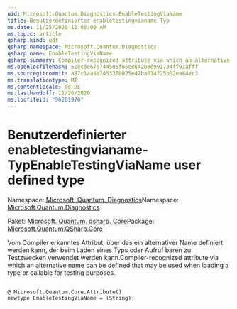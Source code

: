 ```yaml
---
uid: Microsoft.Quantum.Diagnostics.EnableTestingViaName
title: Benutzerdefinierter enabletestingvianame-Typ
ms.date: 11/25/2020 12:00:00 AM
ms.topic: article
qsharp.kind: udt
qsharp.namespace: Microsoft.Quantum.Diagnostics
qsharp.name: EnableTestingViaName
qsharp.summary: Compiler-recognized attribute via which an alternative name can be defined that may be used when loading a type or callable for testing purposes.
ms.openlocfilehash: 52ec8e670744586f85ee642b0e991734ff91afff
ms.sourcegitcommit: a87c1aa8e7453360025e47ba614f25b02ea84ec3
ms.translationtype: MT
ms.contentlocale: de-DE
ms.lasthandoff: 11/26/2020
ms.locfileid: "96201970"
---
```

# <a name="enabletestingvianame-user-defined-type"></a><span data-ttu-id="ce709-102">Benutzerdefinierter enabletestingvianame-Typ</span><span class="sxs-lookup"><span data-stu-id="ce709-102">EnableTestingViaName user defined type</span></span>

<span data-ttu-id="ce709-103">Namespace: [Microsoft. Quantum. Diagnostics](xref:Microsoft.Quantum.Diagnostics)</span><span class="sxs-lookup"><span data-stu-id="ce709-103">Namespace: [Microsoft.Quantum.Diagnostics](xref:Microsoft.Quantum.Diagnostics)</span></span>

<span data-ttu-id="ce709-104">Paket: [Microsoft. Quantum. qsharp. Core](https://nuget.org/packages/Microsoft.Quantum.QSharp.Core)</span><span class="sxs-lookup"><span data-stu-id="ce709-104">Package: [Microsoft.Quantum.QSharp.Core](https://nuget.org/packages/Microsoft.Quantum.QSharp.Core)</span></span>


<span data-ttu-id="ce709-105">Vom Compiler erkanntes Attribut, über das ein alternativer Name definiert werden kann, der beim Laden eines Typs oder Aufruf baren zu Testzwecken verwendet werden kann.</span><span class="sxs-lookup"><span data-stu-id="ce709-105">Compiler-recognized attribute via which an alternative name can be defined that may be used when loading a type or callable for testing purposes.</span></span>

```qsharp

@ Microsoft.Quantum.Core.Attribute()
newtype EnableTestingViaName = (String);
```

